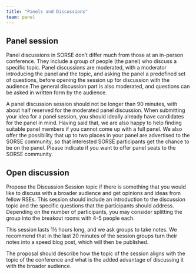 ```yaml
---
title: "Panels and Discussions"
team: panel
---
```


## Panel session

Panel discussions in SORSE don’t differ much from those at an in-person conference. They include a group of people (the panel) who discuss a specific topic. Panel discussions are moderated, with a moderator introducing the panel and the topic, and asking the panel a predefined set of questions, before opening the session up for discussion with the audience.The general discussion part is also moderated, and questions can be asked in written form by the audience.

A panel discussion session should not be longer than 90 minutes, with about half reserved for the moderated panel discussion. When submitting your idea for a panel session, you should ideally already have candidates for the panel in mind. Having said that, we are also happy to help finding suitable panel members if you cannot come up with a full panel. We also offer the possibility that up to two places in your panel are advertised to the SORSE community, so that interested SORSE participants get the chance to be on the panel. Please indicate if you want to offer panel seats to the SORSE community.

## Open discussion

Propose the Discussion Session topic if there is something that you would like to discuss with a broader audience and get opinions and ideas from fellow RSEs.
This session should include an introduction to the discussion topic and the specific questions that the participants should address.
Depending on the number of participants, you may consider splitting the group into the breakout rooms with 4-5 people each.

This session lasts 1½ hours long, and we ask groups to take notes. We recommend that in the last 20 minutes of the session groups turn their notes into a speed blog post, which will  then be published.

The proposal should describe how the topic of the session aligns with the topic of the conference and what is the added advantage of discussing it with the broader audience.
